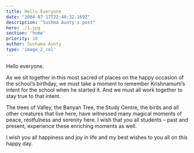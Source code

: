 ```yaml
---
title: Hello Everyone
date: "2004-07-17T22:40:32.169Z"
description: "Sushma Aunty's post"
hero: ./1.jpg
section: 'home'
priority: 10
author: Sushama Aunty
type: 'image_2_col'
---
```


Hello everyone. 

As we sit together in this most sacred of places on the happy occasion of the school’s birthday, we must take a moment to remember Krishnamurti’s intent for the school when he started it. And we must all work together to stay true to that intent. 

The trees of Valley, the Banyan Tree, the Study Centre, the birds and all other creatures that live here, have witnessed many magical moments of peace, restfulness and serenity here. I wish that you all students – past and present, experience these enriching moments as well. 

I wish you all happiness and joy in life and my best wishes to you all on this happy day.



